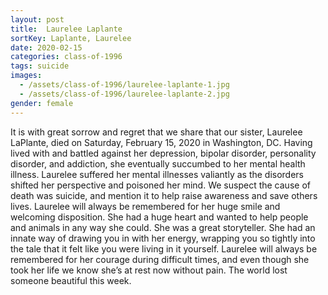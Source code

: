 ```yaml
---
layout: post
title:  Laurelee Laplante
sortKey: Laplante, Laurelee
date: 2020-02-15
categories: class-of-1996
tags: suicide
images:
  - /assets/class-of-1996/laurelee-laplante-1.jpg
  - /assets/class-of-1996/laurelee-laplante-2.jpg
gender: female
---
```

It is with great sorrow and regret that we share that our sister, Laurelee LaPlante, died on Saturday, February 15, 2020 in Washington, DC. Having lived with and battled against her depression, bipolar disorder, personality disorder, and addiction, she eventually succumbed to her mental health illness. Laurelee suffered her mental illnesses valiantly as the disorders shifted her perspective and poisoned her mind. We suspect the cause of death was suicide, and mention it to help raise awareness and save others lives. Laurelee will always be remembered for her huge smile and welcoming disposition. She had a huge heart and wanted to help people and animals in any way she could. She was a great storyteller. She had an innate way of drawing you in with her energy, wrapping you so tightly into the tale that it felt like you were living in it yourself. Laurelee will always be remembered for her courage during difficult times, and even though she took her life we know she’s at rest now without pain. The world lost someone beautiful this week.
